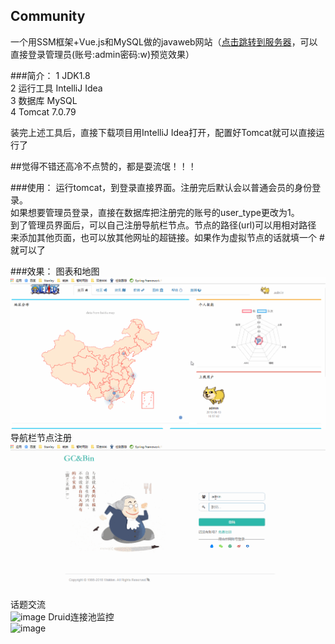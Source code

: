 ## Community
一个用SSM框架+Vue.js和MySQL做的javaweb网站（[点击跳转到服务器](http://47.106.190.36:8080/PetsCT/)，可以直接登录管理员(账号:admin密码:w)预览效果）

###简介：
1 JDK1.8 <br>
2 运行工具 IntelliJ Idea <br>
3 数据库 MySQL <br>
4 Tomcat 7.0.79 <br>

装完上述工具后，直接下载项目用IntelliJ Idea打开，配置好Tomcat就可以直接运行了

##觉得不错还高冷不点赞的，都是耍流氓！！！

###使用：
运行tomcat，到登录直接界面。注册完后默认会以普通会员的身份登录。<br>
如果想要管理员登录，直接在数据库把注册完的账号的user_type更改为1。<br>
到了管理员界面后，可以自己注册导航栏节点。节点的路径(url)可以用相对路径</br>
来添加其他页面，也可以放其他网址的超链接。如果作为虚拟节点的话就填一个 # 就可以了

###效果：
图表和地图<br>
![image](https://github.com/qq852727515/imageSave/blob/master/petsCT_img/index.gif)
导航栏节点注册<br>
![image](https://github.com/qq852727515/imageSave/blob/master/petsCT_img/tree.gif)
话题交流<br>
![image](https://github.com/qq852727515/imageSave/blob/master/petsCT_img/community.gif)
Druid连接池监控<br>
![image](https://github.com/qq852727515/imageSave/blob/master/petsCT_img/druid.gif)


